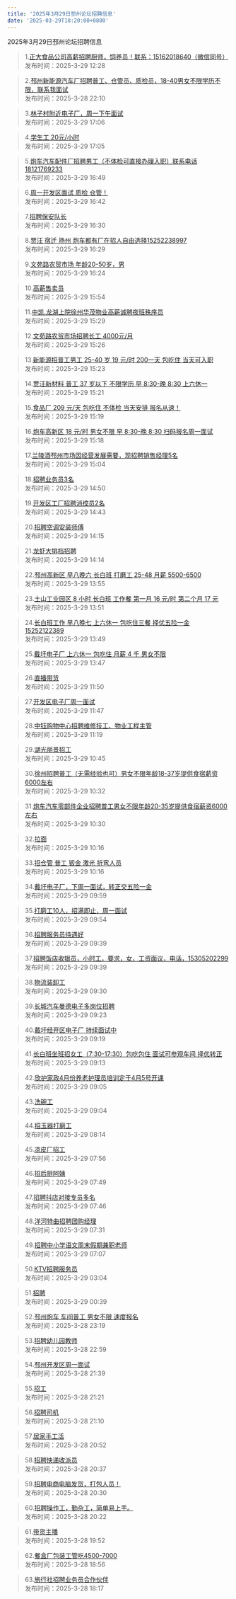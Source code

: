 ```yaml
---
title: '2025年3月29日邳州论坛招聘信息'
date: '2025-03-29T18:20:00+0800'
---
```

2025年3月29日邳州论坛招聘信息
<!--more-->
>1.[正大食品公司高薪招聘厨师，饲养员！联系：15162018640（微信同号）](https://www.pzzc.net/forum.php?mod=viewthread&tid=10501697)<br>
>发布时间：2025-3-29 12:28

>2.[邳州新能源汽车厂招聘普工、仓管员、质检员，18-40男女不限学历不限，联系我面试](https://www.pzzc.net/forum.php?mod=viewthread&tid=10501613)<br>
>发布时间：2025-3-28 22:10

>3.[林子村附近电子厂，周一下午面试](https://www.pzzc.net/forum.php?mod=viewthread&tid=10501754)<br>
>发布时间：2025-3-29 17:06

>4.[学生工 20元/小时](https://www.pzzc.net/forum.php?mod=viewthread&tid=10501753)<br>
>发布时间：2025-3-29 17:05

>5.[炮车汽车配件厂招聘男工（不体检可直接办理入职）联系电话18121769233](https://www.pzzc.net/forum.php?mod=viewthread&tid=10501749)<br>
>发布时间：2025-3-29 16:49

>6.[周一开发区面试 质检 仓管！](https://www.pzzc.net/forum.php?mod=viewthread&tid=10501748)<br>
>发布时间：2025-3-29 16:42

>7.[招聘保安队长](https://www.pzzc.net/forum.php?mod=viewthread&tid=10501747)<br>
>发布时间：2025-3-29 16:30

>8.[贾汪   宿迁  扬州   炮车都有厂在招人自由选择15252238997](https://www.pzzc.net/forum.php?mod=viewthread&tid=10501746)<br>
>发布时间：2025-3-29 16:29

>9.[文苑路农贸市场  年龄20-50岁，男](https://www.pzzc.net/forum.php?mod=viewthread&tid=10501744)<br>
>发布时间：2025-3-29 16:24

>10.[高薪售卖员](https://www.pzzc.net/forum.php?mod=viewthread&tid=10501741)<br>
>发布时间：2025-3-29 15:54

>11.[中凯.龙湖上院徐州华茂物业高薪诚聘夜班秩序员](https://www.pzzc.net/forum.php?mod=viewthread&tid=10501737)<br>
>发布时间：2025-3-29 15:29

>12.[文苑路农贸市场招聘长工 4000元/月](https://www.pzzc.net/forum.php?mod=viewthread&tid=10501735)<br>
>发布时间：2025-3-29 15:26

>13.[新能源招普工男工 25-40 岁 19 元/时 200一天 包吃住 当天可入职](https://www.pzzc.net/forum.php?mod=viewthread&tid=10501734)<br>
>发布时间：2025-3-29 15:23

>14.[贾汪新材料 普工 37 岁以下 不限学历 早 8:30-晚 8:30 上六休一](https://www.pzzc.net/forum.php?mod=viewthread&tid=10501733)<br>
>发布时间：2025-3-29 15:21

>15.[食品厂 209 元/天 包吃住 不体检 当天安排 报名从速！](https://www.pzzc.net/forum.php?mod=viewthread&tid=10501732)<br>
>发布时间：2025-3-29 15:19

>16.[炮车高新区 18 元/时 男女不限 早 8:30-晚 8:30 扫码报名周一面试](https://www.pzzc.net/forum.php?mod=viewthread&tid=10501731)<br>
>发布时间：2025-3-29 15:18

>17.[兰陵酒邳州市场因经营发展需要，现招聘销售经理5名](https://www.pzzc.net/forum.php?mod=viewthread&tid=10501727)<br>
>发布时间：2025-3-29 15:04

>18.[招聘业务员3名](https://www.pzzc.net/forum.php?mod=viewthread&tid=10501725)<br>
>发布时间：2025-3-29 14:50

>19.[开发区工厂招聘消控员2名](https://www.pzzc.net/forum.php?mod=viewthread&tid=10501723)<br>
>发布时间：2025-3-29 14:43

>20.[招聘空调安装师傅](https://www.pzzc.net/forum.php?mod=viewthread&tid=10501722)<br>
>发布时间：2025-3-29 14:15

>21.[龙虾大排档招聘](https://www.pzzc.net/forum.php?mod=viewthread&tid=10501721)<br>
>发布时间：2025-3-29 14:14

>22.[邳州高新区 早八晚六 长白班 打磨工 25-48 月薪 5500-6500](https://www.pzzc.net/forum.php?mod=viewthread&tid=10501714)<br>
>发布时间：2025-3-29 13:55

>23.[土山工业园区 8 小时 长白班 工作餐 第一月 16 元/时 第二个月 17 元](https://www.pzzc.net/forum.php?mod=viewthread&tid=10501712)<br>
>发布时间：2025-3-29 13:51

>24.[长白班工作 早八晚七 上六休一 包吃住三餐 择优五险一金 15252122389](https://www.pzzc.net/forum.php?mod=viewthread&tid=10501711)<br>
>发布时间：2025-3-29 13:49

>25.[戴圩电子厂 上六休一 包吃住 月薪 4 千 男女不限](https://www.pzzc.net/forum.php?mod=viewthread&tid=10501709)<br>
>发布时间：2025-3-29 13:47

>26.[直播带货](https://www.pzzc.net/forum.php?mod=viewthread&tid=10501688)<br>
>发布时间：2025-3-29 11:50

>27.[开发区电子厂周一面试](https://www.pzzc.net/forum.php?mod=viewthread&tid=10501686)<br>
>发布时间：2025-3-29 11:47

>28.[中钰购物中心招聘维修技工、物业工程主管](https://www.pzzc.net/forum.php?mod=viewthread&tid=10501682)<br>
>发布时间：2025-3-29 11:19

>29.[湖光丽景招工](https://www.pzzc.net/forum.php?mod=viewthread&tid=10501674)<br>
>发布时间：2025-3-29 10:45

>30.[徐州招聘普工（无需经验也可）男女不限年龄18-37岁提供食宿薪资6000左右](https://www.pzzc.net/forum.php?mod=viewthread&tid=10501670)<br>
>发布时间：2025-3-29 10:32

>31.[炮车汽车零部件企业招聘普工男女不限年龄20-35岁提供食宿薪资6000左右](https://www.pzzc.net/forum.php?mod=viewthread&tid=10501669)<br>
>发布时间：2025-3-29 10:30

>32.[拉面](https://www.pzzc.net/forum.php?mod=viewthread&tid=10501665)<br>
>发布时间：2025-3-29 10:16

>33.[招仓管 普工 钣金 激光 折弯人员](https://www.pzzc.net/forum.php?mod=viewthread&tid=10501664)<br>
>发布时间：2025-3-29 10:16

>34.[戴圩电子厂，下周一面试，转正交五险一金](https://www.pzzc.net/forum.php?mod=viewthread&tid=10501658)<br>
>发布时间：2025-3-29 09:59

>35.[打磨工10人，招满即止，周一面试](https://www.pzzc.net/forum.php?mod=viewthread&tid=10501655)<br>
>发布时间：2025-3-29 09:54

>36.[招聘服务员待遇好](https://www.pzzc.net/forum.php?mod=viewthread&tid=10501651)<br>
>发布时间：2025-3-29 09:39

>37.[招聘饭店收银员，小时工，要求，女，工资面议，电话，15305202299](https://www.pzzc.net/forum.php?mod=viewthread&tid=10501650)<br>
>发布时间：2025-3-29 09:39

>38.[物流装卸工](https://www.pzzc.net/forum.php?mod=viewthread&tid=10501649)<br>
>发布时间：2025-3-29 09:30

>39.[长城汽车曼德电子多岗位招聘](https://www.pzzc.net/forum.php?mod=viewthread&tid=10501648)<br>
>发布时间：2025-3-29 09:23

>40.[戴圩经开区电子厂 持续面试中](https://www.pzzc.net/forum.php?mod=viewthread&tid=10501647)<br>
>发布时间：2025-3-29 09:19

>41.[长白班坐班招女工（7:30-17:30）包吃包住  面试可参观车间  择优转正](https://www.pzzc.net/forum.php?mod=viewthread&tid=10501645)<br>
>发布时间：2025-3-29 09:13

>42.[欣护家政4月份养老护理员培训定于4月5号开课](https://www.pzzc.net/forum.php?mod=viewthread&tid=10501644)<br>
>发布时间：2025-3-29 09:05

>43.[洗碗工](https://www.pzzc.net/forum.php?mod=viewthread&tid=10501643)<br>
>发布时间：2025-3-29 09:04

>44.[招玉器打磨工](https://www.pzzc.net/forum.php?mod=viewthread&tid=10501638)<br>
>发布时间：2025-3-29 08:14

>45.[凉皮厂招工](https://www.pzzc.net/forum.php?mod=viewthread&tid=10501635)<br>
>发布时间：2025-3-29 07:56

>46.[招后厨阿姨](https://www.pzzc.net/forum.php?mod=viewthread&tid=10501633)<br>
>发布时间：2025-3-29 07:49

>47.[招聘抖店对接专员多名](https://www.pzzc.net/forum.php?mod=viewthread&tid=10501632)<br>
>发布时间：2025-3-29 07:46

>48.[洋河特曲招聘团购经理](https://www.pzzc.net/forum.php?mod=viewthread&tid=10501631)<br>
>发布时间：2025-3-29 07:31

>49.[招聘中小学语文周末假期兼职老师](https://www.pzzc.net/forum.php?mod=viewthread&tid=10501628)<br>
>发布时间：2025-3-29 07:07

>50.[KTV招聘服务员](https://www.pzzc.net/forum.php?mod=viewthread&tid=10501625)<br>
>发布时间：2025-3-29 03:04

>51.[招聘](https://www.pzzc.net/forum.php?mod=viewthread&tid=10501624)<br>
>发布时间：2025-3-29 00:39

>52.[邳州炮车 车间普工 男女不限 速度报名](https://www.pzzc.net/forum.php?mod=viewthread&tid=10501622)<br>
>发布时间：2025-3-28 23:19

>53.[招聘幼儿园教师](https://www.pzzc.net/forum.php?mod=viewthread&tid=10501619)<br>
>发布时间：2025-3-28 22:59

>54.[邳州开发区周一面试](https://www.pzzc.net/forum.php?mod=viewthread&tid=10501612)<br>
>发布时间：2025-3-28 21:39

>55.[招工](https://www.pzzc.net/forum.php?mod=viewthread&tid=10501611)<br>
>发布时间：2025-3-28 21:21

>56.[招聘司机](https://www.pzzc.net/forum.php?mod=viewthread&tid=10501609)<br>
>发布时间：2025-3-28 21:10

>57.[居家手工活](https://www.pzzc.net/forum.php?mod=viewthread&tid=10501608)<br>
>发布时间：2025-3-28 20:52

>58.[招聘快递收派员](https://www.pzzc.net/forum.php?mod=viewthread&tid=10501606)<br>
>发布时间：2025-3-28 20:37

>59.[招聘电商电脑发货，打包人员！](https://www.pzzc.net/forum.php?mod=viewthread&tid=10501605)<br>
>发布时间：2025-3-28 20:30

>60.[招聘操作工，勤杂工，简单易上手。](https://www.pzzc.net/forum.php?mod=viewthread&tid=10501603)<br>
>发布时间：2025-3-28 20:22

>61.[带货主播](https://www.pzzc.net/forum.php?mod=viewthread&tid=10501599)<br>
>发布时间：2025-3-28 19:52

>62.[餐盒厂包装工管吃4500-7000](https://www.pzzc.net/forum.php?mod=viewthread&tid=10501594)<br>
>发布时间：2025-3-28 18:56

>63.[旅行社招聘业务员合作伙伴](https://www.pzzc.net/forum.php?mod=viewthread&tid=10501588)<br>
>发布时间：2025-3-28 18:17

